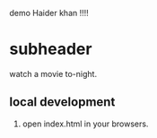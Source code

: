 demo
Haider khan !!!!

# subheader

watch a movie to-night.

## local development

1. open index.html in your browsers.